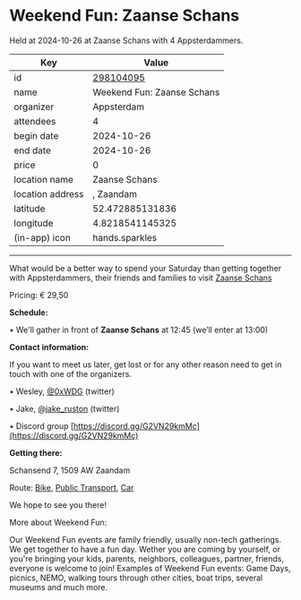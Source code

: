 # Weekend Fun: Zaanse Schans
Held at 2024-10-26 at Zaanse Schans with 4 Appsterdammers.
        
|Key|Value
|---|---|
|id|[298104095](https://www.meetup.com/appsterdam/events/298104095/)|
|name|Weekend Fun: Zaanse Schans|
|organizer|Appsterdam|
|attendees|4|
|begin date|2024-10-26|
|end date|2024-10-26|
|price|0|
|location name|Zaanse Schans|
|location address|, Zaandam|
|latitude|52.472885131836|
|longitude|4.8218541145325|
|(in-app) icon|hands.sparkles|

---

What would be a better way to spend your Saturday than getting together with Appsterdammers, their friends and families to visit [Zaanse Schans](https://www.dezaanseschans.nl/en/)

Pricing: € 29,50

**Schedule:**

• We'll gather in front of **Zaanse Schans** at 12:45 (we’ll enter at 13:00)

**Contact information:**

If you want to meet us later, get lost or for any other reason need to get in touch with one of the organizers.

• Wesley, [@0xWDG](http://twitter.com/0xWDG/) (twitter)

• Jake, [@jake_ruston](http://twitter.com/jake_ruston/) (twitter)

• Discord group [https://discord.gg/G2VN29kmMc](https://discord.gg/G2VN29kmMc)

**Getting there:**

Schansend 7, 1509 AW Zaandam

Route: [Bike](http://maps.apple.com/?daddr=Schansend%207%2C%201509%20AW%20Zaandam&amp;t=m&amp;dirflg=b), [Public Transport](http://maps.apple.com/?daddr=Schansend%207%2C%201509%20AW%20Zaandam&amp;t=m&amp;dirflg=r), [Car](http://maps.apple.com/?daddr=Schansend%207%2C%201509%20AW%20Zaandam&amp;t=m&amp;dirflg=d)

We hope to see you there!

More about Weekend Fun:

Our Weekend Fun events are family friendly, usually non-tech gatherings. We get together to have a fun day. Wether you are coming by yourself, or you're bringing your kids, parents, neighbors, colleagues, partner, friends, everyone is welcome to join! Examples of Weekend Fun events: Game Days, picnics, NEMO, walking tours through other cities, boat trips, several museums and much more. 
